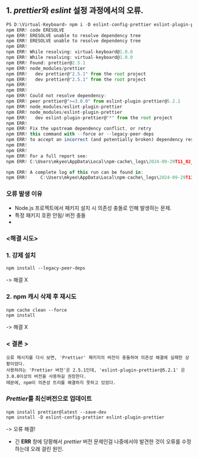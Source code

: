 ## 1. *prettier*와 *eslint* 설정 과정에서의 오류.
```js
PS D:\Virtual-Keyboard> npm i -D eslint-config-prettier eslint-plugin-prettier
npm ERR! code ERESOLVE
npm ERR! ERESOLVE unable to resolve dependency tree
npm ERR! ERESOLVE unable to resolve dependency tree
npm ERR!
npm ERR! While resolving: virtual-keyboard@1.0.0
npm ERR! While resolving: virtual-keyboard@1.0.0
npm ERR! Found: prettier@2.5.1
npm ERR! node_modules/prettier
npm ERR!   dev prettier@"2.5.1" from the root project
npm ERR!   dev prettier@"2.5.1" from the root project
npm ERR!
npm ERR!
npm ERR! Could not resolve dependency:
npm ERR! peer prettier@">=3.0.0" from eslint-plugin-prettier@5.2.1
npm ERR! node_modules/eslint-plugin-prettier
npm ERR! node_modules/eslint-plugin-prettier
npm ERR!   dev eslint-plugin-prettier@"*" from the root project
npm ERR!
npm ERR! Fix the upstream dependency conflict, or retry
npm ERR! this command with --force or --legacy-peer-deps
npm ERR! to accept an incorrect (and potentially broken) dependency resolution.
npm ERR!
npm ERR!
npm ERR! For a full report see:
npm ERR! C:\Users\mkyeo\AppData\Local\npm-cache\_logs\2024-09-29T11_02_23_205Z-eresolve-report.txt

npm ERR! A complete log of this run can be found in:
npm ERR!     C:\Users\mkyeo\AppData\Local\npm-cache\_logs\2024-09-29T11_02_23_205Z-debug-0.log
```

### 오류 발생 이유
- Node.js 프로젝트에서 패키지 설치 시 의존성 충돌로 인해 발생하는 문제. 
- 특정 패키지 호환 안됨/ 버전 충돌
- 
### <해결 시도>

### 1. 강제 설치<br>
```
npm install --legacy-peer-deps
```
-> 해결 X
### 2. npm 캐시 삭제 후 재시도
#### 
```
npm cache clean --force
npm install
```
-> 해결 X

### < 결론 >

  ```
  오류 메시지를 다시 보면, 'Prettier' 패키지의 버전이 충돌하여 의존성 해결에 실패한 상황이었다.
  사용하려는 'Prettier 버전'은 2.5.1인데, 'eslint-plugin-prettier@5.2.1' 은 3.0.0이상의 버전을 사용하길 권장한다. 
  때문에, npm이 의존성 트리를 해결하지 못하고 있었다.
  ```


### *Prettier*를 최신버전으로 업데이트
#### 
```
npm install prettier@latest --save-dev 
npm install -D eslint-config-prettier eslint-plugin-prettier
```
-> 오류 해결!

- 긴 **ERR** 창에 당황해서 *prettier* 버전 문제인걸 나중에서야 발견한 것이 오류를 수정하는데 오래 걸린 원인.  


